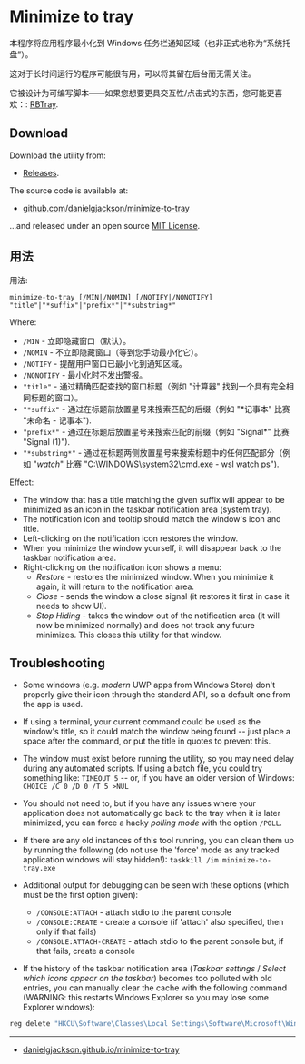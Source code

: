 # Minimize to tray

本程序将应用程序最小化到 Windows 任务栏通知区域（也非正式地称为“系统托盘”）。

这对于长时间运行的程序可能很有用，可以将其留在后台而无需关注。

它被设计为可编写脚本——如果您想要更具交互性/点击式的东西，您可能更喜欢：: [RBTray](http://rbtray.sourceforge.net/).


## Download

Download the utility from:

  * [Releases](https://github.com/danielgjackson/minimize-to-tray/releases/latest).

The source code is available at:

  * [github.com/danielgjackson/minimize-to-tray](https://github.com/danielgjackson/minimize-to-tray)

...and released under an open source [MIT License](https://github.com/danielgjackson/minimize-to-tray/blob/master/LICENSE.txt).


## 用法

用法:

    minimize-to-tray [/MIN|/NOMIN] [/NOTIFY|/NONOTIFY] "title"|"*suffix"|"prefix*"|"*substring*"

Where:

* `/MIN` - 立即隐藏窗口（默认）。 
* `/NOMIN` - 不立即隐藏窗口（等到您手动最小化它）。 
* `/NOTIFY` -  提醒用户窗口已最小化到通知区域。 
* `/NONOTIFY` - 最小化时不发出警报。 
* `"title"` - 通过精确匹配查找的窗口标题（例如 "计算器" 找到一个具有完全相同标题的窗口）。
* `"*suffix"` - 通过在标题前放置星号来搜索匹配的后缀（例如 "*记事本" 比赛 "未命名 - 记事本"). 
* `"prefix*"` - 通过在标题后放置星号来搜索匹配的前缀（例如 "Signal*" 比赛 "Signal (1)").  
* `"*substring*"` - 通过在标题两侧放置星号来搜索标题中的任何匹配部分（例如 "*watch*" 比赛 "C:\WINDOWS\system32\cmd.exe - wsl watch ps"). 

Effect:

* The window that has a title matching the given suffix will appear to be minimized as an icon in the taskbar notification area (system tray).
* The notification icon and tooltip should match the window's icon and title.
* Left-clicking on the notification icon restores the window.
* When you minimize the window yourself, it will disappear back to the taskbar notification area.
* Right-clicking on the notification icon shows a menu:
  * *Restore* - restores the minimized window.  When you minimize it again, it will return to the notification area.
  * *Close* - sends the window a close signal (it restores it first in case it needs to show UI).
  * *Stop Hiding* - takes the window out of the notification area (it will now be minimized normally) and does not track any future minimizes.  This closes this utility for that window.


## Troubleshooting

* Some windows (e.g. _modern_ UWP apps from Windows Store) don't properly give their icon through the standard API, so a default one from the app is used.

* If using a terminal, your current command could be used as the window's title, so it could match the window being found -- just place a space after the command, or put the title in quotes to prevent this.

* The window must exist before running the utility, so you may need delay during any automated scripts. If using a batch file, you could try something like: `TIMEOUT 5` -- or, if you have an older version of Windows: `CHOICE /C 0 /D 0 /T 5 >NUL`

* You should not need to, but if you have any issues where your application does not automatically go back to the tray when it is later minimized, you can force a hacky *polling mode* with the option `/POLL`.

* If there are any old instances of this tool running, you can clean them up by running the following (do not use the 'force' mode as any tracked application windows will stay hidden!): `taskkill /im minimize-to-tray.exe`

* Additional output for debugging can be seen with these options (which must be the first option given):

  * `/CONSOLE:ATTACH` - attach stdio to the parent console
  * `/CONSOLE:CREATE` - create a console (if 'attach' also specified, then only if that fails)
  * `/CONSOLE:ATTACH-CREATE` - attach stdio to the parent console but, if that fails, create a console

* If the history of the taskbar notification area (*Taskbar settings* / *Select which icons appear on the taskbar*) becomes too polluted with old entries, you can manually clear the cache with the following command (WARNING: this restarts Windows Explorer so you may lose some Explorer windows): 

```bat
reg delete "HKCU\Software\Classes\Local Settings\Software\Microsoft\Windows\CurrentVersion\TrayNotify" /v PastIconsStream /f && taskkill /im explorer.exe /f && start "Restarting" /d "%systemroot%" /i /normal explorer.exe
```

---

  * [danielgjackson.github.io/minimize-to-tray](https://danielgjackson.github.io/minimize-to-tray)
